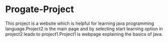 # Progate-Project
This project is a website which is helpful for learning java programming language.Project2 is the main page and by selecting start learning option in project2 leads to project1.Project1 is webpage explaining the basics of java.

